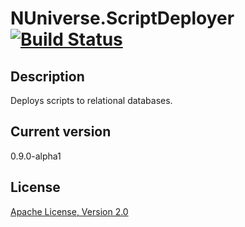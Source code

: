 NUniverse.ScriptDeployer [![Build Status](https://travis-ci.org/satrapu/NUniverse.ScriptDeployer.png?branch=master)](https://travis-ci.org/satrapu/NUniverse.ScriptDeployer)
========================

Description
-
Deploys scripts to relational databases.

Current version
-
0.9.0-alpha1


License
-
[Apache License, Version 2.0](http://www.apache.org/licenses/LICENSE-2.0.html)
